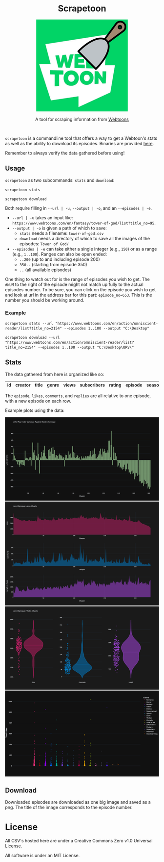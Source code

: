 <h1 style="text-align: center;">Scrapetoon</h1>

<p align="center">
  <img src="imgs/scrapetoon_logo.png" alt="Guided by Fate" height="300"/>
</p>

<p align="center">
  A tool for scraping information from <a href="https://www.webtoons.com">Webtoons</a>
</p>

<br/>

`scrapetoon` is a commandline tool that offers a way to get a Webtoon's stats as well as the ability to download its episodes. Binaries are provided [here](https://github.com/RoloEdits/scrapetoon/releases).

Remember to always verify the data gathered before using!

## Usage

`scrapetoon` as two subcommands: `stats` and `download`:

```shell
scrapetoon stats
```

```shell
scrapetoon download
```

Both require filling in `--url | -u`, `--output | -o`, and an `--episodes | -e`.

- `--url | -u` takes an input like: `https://www.webtoons.com/en/fantasy/tower-of-god/list?title_no=95`.
- `--output | -o` is given a path of which to save:
  - `stats` needs a filename: `tower-of-god.csv`
  - `download` needs a directory of which to save all the images of the episodes: `Tower of God/`
- `--episodes | -e` can take either a single integer (e.g., `150`) or as a range (e.g., `1..100`). Ranges can also be open ended:
  - `..200` (up to and including episode 200)
  - `350..` (starting from episode 350)
  - `..` (all available episodes)

One thing to watch out for is the range of episodes you wish to get. The `#NUM` to the right of the episode might not match up fully to the actual episodes number. To be sure, you can click on the episode you wish to get and look at url in the address bar for this part: `episode_no=653`. This is the number you should be working around.

### Example

```shell
scrapetoon stats --url "https://www.webtoons.com/en/action/omniscient-reader/list?title_no=2154" --episodes 1..100 --output "C:\Desktop"
```

```shell
scrapetoon download --url "https://www.webtoons.com/en/action/omniscient-reader/list?title_no=2154" --episodes 1..100 --output "C:\Desktop\ORV\"
```

## Stats

The data gathered from here is organized like so:

| id  | creator | title | genre | views | subscribers | rating | episode | season | likes | comments | replies |
| :-: | :-----: | :---: | :---: | :---: | :---------: | ------ | ------- | ------ | ----- | -------- | ------- |

The `episode`, `likes`, `comments`, and `replies` are all relative to one episode, with a new episode on each row.

Example plots using the data:

<img src="imgs/lets_play_like_var.png" title="" alt="" data-align="center">
<img src="imgs/lore_olympus_areas.png" title="" alt="" data-align="center">
<img src="imgs/lore_olympus_violins.png" title="" alt="" data-align="center">
<img src="imgs/total_likes_genre_strip.png" title="" alt="" data-align="center">

## Download

Downloaded episodes are downloaded as one big image and saved as a png. The title of the image corresponds to the episode number.

# License

All CSV's hosted here are under a Creative Commons Zero v1.0 Universal License.

All software is under an MIT License.
